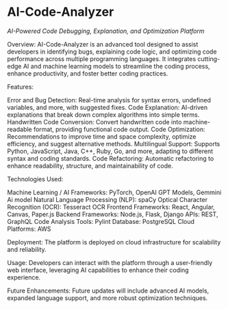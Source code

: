 AI-Code-Analyzer
=

*AI-Powered Code Debugging, Explanation, and Optimization Platform*

Overview:
AI-Code-Analyzer is an advanced tool designed to assist developers in identifying bugs, explaining code logic, and optimizing code performance across multiple programming languages. It integrates cutting-edge AI and machine learning models to streamline the coding process, enhance productivity, and foster better coding practices.

Features:

Error and Bug Detection: Real-time analysis for syntax errors, undefined variables, and more, with suggested fixes.
Code Explanation: AI-driven explanations that break down complex algorithms into simple terms.
Handwritten Code Conversion: Convert handwritten code into machine-readable format, providing functional code output.
Code Optimization: Recommendations to improve time and space complexity, optimize efficiency, and suggest alternative methods.
Multilingual Support: Supports Python, JavaScript, Java, C++, Ruby, Go, and more, adapting to different syntax and coding standards.
Code Refactoring: Automatic refactoring to enhance readability, structure, and maintainability of code.

Technologies Used:

Machine Learning / AI Frameworks: PyTorch, OpenAI GPT Models, Gemmini Ai model
Natural Language Processing (NLP): spaCy
Optical Character Recognition (OCR): Tesseract OCR
Frontend Frameworks: React, Angular, Canvas, Paper.js
Backend Frameworks: Node.js, Flask, Django
APIs: REST, GraphQL
Code Analysis Tools: Pylint
Database: PostgreSQL
Cloud Platforms: AWS

Deployment:
The platform is deployed on cloud infrastructure for scalability and reliability.

Usage:
Developers can interact with the platform through a user-friendly web interface, leveraging AI capabilities to enhance their coding experience.

Future Enhancements:
Future updates will include advanced AI models, expanded language support, and more robust optimization techniques.
